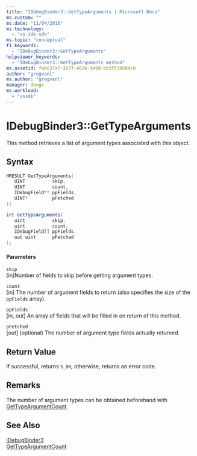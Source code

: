 ```yaml
---
title: "IDebugBinder3::GetTypeArguments | Microsoft Docs"
ms.custom: ""
ms.date: "11/04/2016"
ms.technology: 
  - "vs-ide-sdk"
ms.topic: "conceptual"
f1_keywords: 
  - "IDebugBinder3::GetTypeArguments"
helpviewer_keywords: 
  - "IDebugBinder3::GetTypeArguments method"
ms.assetid: fa0c37a7-327f-463e-9a9d-bb3f534584cb
author: "gregvanl"
ms.author: "gregvanl"
manager: douge
ms.workload: 
  - "vssdk"
---
```

# IDebugBinder3::GetTypeArguments
This method retrieves a list of argument types associated with this object.  
  
## Syntax  
  
```cpp  
HRESULT GetTypeArguments(  
   UINT          skip,  
   UINT          count,  
   IDebugField** ppFields,  
   UINT*         pFetched  
);  
```  
  
```csharp  
int GetTypeArguments(  
   uint          skip,  
   uint          count,  
   IDebugField[] ppFields,  
   out uint      pFetched  
);  
```  
  
#### Parameters  
 `skip`  
 [in]Number of fields to skip before getting argument types.  
  
 `count`  
 [in] The number of argument fields to return (also specifies the size of the `ppFields` array).  
  
 `ppFields`  
 [in, out] An array of fields that will be filled in on return of this method.  
  
 `pFetched`  
 [out] \(optional) The number of argument type fields actually returned.  
  
## Return Value  
 If successful, returns `S_OK`; otherwise, returns an error code.  
  
## Remarks  
 The number of argument types can be obtained beforehand with [GetTypeArgumentCount](../../../extensibility/debugger/reference/idebugbinder3-gettypeargumentcount.md).  
  
## See Also  
 [IDebugBinder3](../../../extensibility/debugger/reference/idebugbinder3.md)   
 [GetTypeArgumentCount](../../../extensibility/debugger/reference/idebugbinder3-gettypeargumentcount.md)